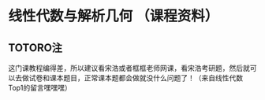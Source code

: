 # 线性代数与解析几何 （课程资料）
## TOTORO注
这门课教程编得差，所以建议看宋浩或者框框老师网课，看宋浩考研题，然后就可以去做试卷和课本题目，正常课本题都会做就没什么问题了！（来自线性代数Top1的留言嘿嘿嘿）
